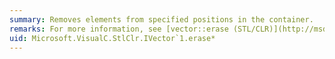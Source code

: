 ```yaml
---
summary: Removes elements from specified positions in the container.
remarks: For more information, see [vector::erase (STL/CLR)](http://msdn.microsoft.com/library/624905eb-83c0-499b-a07a-c10aebd7acc3).
uid: Microsoft.VisualC.StlClr.IVector`1.erase*
---
```

